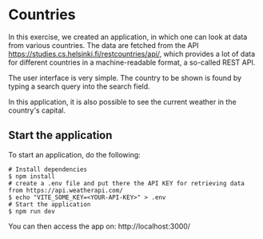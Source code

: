 # Countries

In this exercise, we created an application, in which one can look at data from various countries. The data are fetched from the API https://studies.cs.helsinki.fi/restcountries/api/, which provides a lot of data for different countries in a machine-readable format, a so-called REST API.

The user interface is very simple. The country to be shown is found by typing a search query into the search field.

In this application, it is also possible to see the current weather in the country's capital.

## Start the application

To start an application, do the following:

```
# Install dependencies
$ npm install
# create a .env file and put there the API KEY for retrieving data from https://api.weatherapi.com/
$ echo "VITE_SOME_KEY=<YOUR-API-KEY>" > .env
# Start the application
$ npm run dev
```

You can then access the app on: http://localhost:3000/
